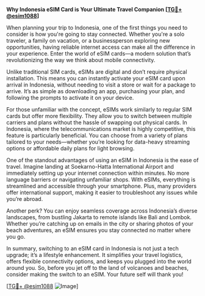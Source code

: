 **Why Indonesia eSIM Card is Your Ultimate Travel Companion [[TG💪+ @esim1088](https://t.me/s/esim1088)]**

When planning your trip to Indonesia, one of the first things you need to consider is how you're going to stay connected. Whether you're a solo traveler, a family on vacation, or a businessperson exploring new opportunities, having reliable internet access can make all the difference in your experience. Enter the world of eSIM cards—a modern solution that’s revolutionizing the way we think about mobile connectivity.

Unlike traditional SIM cards, eSIMs are digital and don’t require physical installation. This means you can instantly activate your eSIM card upon arrival in Indonesia, without needing to visit a store or wait for a package to arrive. It’s as simple as downloading an app, purchasing your plan, and following the prompts to activate it on your device. 

For those unfamiliar with the concept, eSIMs work similarly to regular SIM cards but offer more flexibility. They allow you to switch between multiple carriers and plans without the hassle of swapping out physical cards. In Indonesia, where the telecommunications market is highly competitive, this feature is particularly beneficial. You can choose from a variety of plans tailored to your needs—whether you’re looking for data-heavy streaming options or affordable daily plans for light browsing.

One of the standout advantages of using an eSIM in Indonesia is the ease of travel. Imagine landing at Soekarno-Hatta International Airport and immediately setting up your internet connection within minutes. No more language barriers or navigating unfamiliar shops. With eSIMs, everything is streamlined and accessible through your smartphone. Plus, many providers offer international support, making it easier to troubleshoot any issues while you’re abroad.

Another perk? You can enjoy seamless coverage across Indonesia’s diverse landscapes, from bustling Jakarta to remote islands like Bali and Lombok. Whether you’re catching up on emails in the city or sharing photos of your beach adventures, an eSIM ensures you stay connected no matter where you go.

In summary, switching to an eSIM card in Indonesia is not just a tech upgrade; it’s a lifestyle enhancement. It simplifies your travel logistics, offers flexible connectivity options, and keeps you plugged into the world around you. So, before you jet off to the land of volcanoes and beaches, consider making the switch to an eSIM. Your future self will thank you!

[[TG💪+ @esim1088](https://t.me/s/esim1088) ![Image](https://i.postimg.cc/Y0z9fWf4/image.png)]